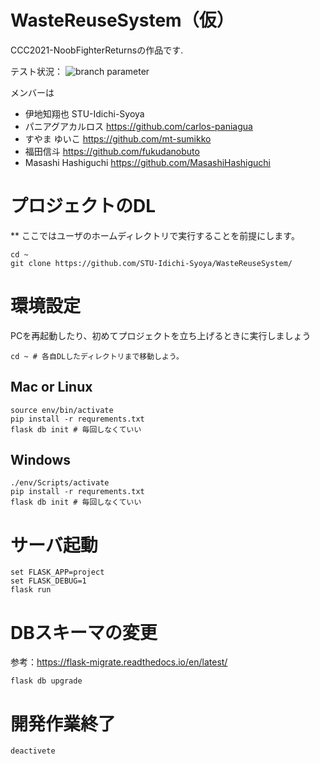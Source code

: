 # WasteReuseSystem（仮）  
CCC2021-NoobFighterReturnsの作品です.  

テスト状況：
![ branch parameter](https://github.com/STU-Idichi-Syoya/WasteReuseSystem/actions/workflows/main.yml/badge.svg?branch=main)

メンバーは
* 伊地知翔也 STU-Idichi-Syoya
* パニアグアカルロス https://github.com/carlos-paniagua
* すやま ゆいこ https://github.com/mt-sumikko
* 福田信斗 https://github.com/fukudanobuto
* Masashi Hashiguchi https://github.com/MasashiHashiguchi

# プロジェクトのDL
** ここではユーザのホームディレクトリで実行することを前提にします。
```
cd ~
git clone https://github.com/STU-Idichi-Syoya/WasteReuseSystem/
```

# 環境設定
PCを再起動したり、初めてプロジェクトを立ち上げるときに実行しましょう
```
cd ~ # 各自DLしたディレクトリまで移動しよう。
```
## Mac or Linux
```
source env/bin/activate
pip install -r requrements.txt
flask db init # 毎回しなくていい
```
## Windows
```
./env/Scripts/activate
pip install -r requrements.txt
flask db init # 毎回しなくていい
```

# サーバ起動
```
set FLASK_APP=project
set FLASK_DEBUG=1
flask run
```
# DBスキーマの変更
参考：https://flask-migrate.readthedocs.io/en/latest/
```
flask db upgrade
```

# 開発作業終了
```
deactivete
```

